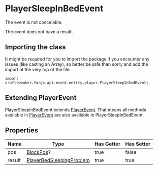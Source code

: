 # PlayerSleepInBedEvent

The event is not cancelable.

The event does not have a result.

## Importing the class

It might be required for you to import the package if you encounter any issues (like casting an Array), so better be safe than sorry and add the import at the very top of the file.
```zenscript
import crafttweaker.forge.api.event.entity.player.PlayerSleepInBedEvent;
```


## Extending PlayerEvent

PlayerSleepInBedEvent extends [PlayerEvent](/forge/api/event/entity/player/PlayerEvent). That means all methods available in [PlayerEvent](/forge/api/event/entity/player/PlayerEvent) are also available in PlayerSleepInBedEvent

## Properties

|  Name  |                                         Type                                         | Has Getter | Has Setter |
|--------|--------------------------------------------------------------------------------------|------------|------------|
| pos    | [BlockPos](/vanilla/api/util/math/BlockPos)?                                         | true       | false      |
| result | [PlayerBedSleepingProblem](/vanilla/api/entity/type/player/PlayerBedSleepingProblem) | true       | true       |

